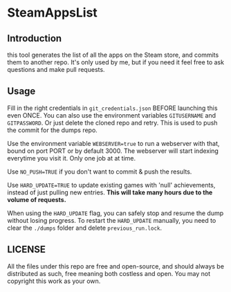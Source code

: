 SteamAppsList
===

## Introduction

this tool generates the list of all the apps on the Steam store, and commits them to another repo.
It's only used by me, but if you need it feel free to ask questions and make pull requests.

## Usage

Fill in the right credentials in `git_credentials.json` BEFORE launching this even ONCE.
You can also use the environment variables `GITUSERNAME` and `GITPASSWORD`.
Or just delete the cloned repo and retry.
This is used to push the commit for the dumps repo.

Use the environment variable `WEBSERVER=true` to run a webserver with that, bound on port PORT or by default 3000.
The webserver will start indexing everytime you visit it. Only one job at at time.

Use `NO_PUSH=TRUE` if you don't want to commit & push the results.

Use `HARD_UPDATE=TRUE` to update existing games with 'null' achievements, instead of just pulling new entries. **This will take many hours due to the volume of requests.**

When using the `HARD_UPDATE` flag, you can safely stop and resume the dump without losing progress. To restart the `HARD_UPDATE` manually, you need to clear the `./dumps` folder and delete `previous_run.lock`.

## LICENSE

All the files under this repo are free and open-source, and should always be distributed as such,
free meaning both costless and open.
You may not copyright this work as your own.
